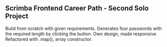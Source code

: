 ## Scrimba Frontend Career Path - Second Solo Project


Build from scratch with given requirements.
Generates four passwords with the required length by clicking the button. 
Own design, made responsive. Refactored with .map(), array constructor.
